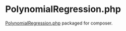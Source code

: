 PolynomialRegression.php
========================

[PolynomialRegression.php](http://www.drque.net/Projects/PolynomialRegression/) packaged for composer.
